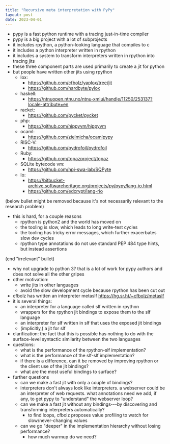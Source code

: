 ```yaml
---
title: "Recursive meta interpretation with PyPy"
layout: post
date: 2023-04-01
---
```


* pypy is a fast python runtime with a tracing just-in-time compiler
* pypy is a big project with a lot of subprojects
* it includes rpython, a python-looking language that compiles to c
* it includes a python interpreter written in rpython
* it includes a system to transform interpreters written in rpython into
  tracing jits
* these three component parts are used primarily to create a jit
  for python
* but people have written other jits using rpython
  * lox:
    * https://github.com/cfbolz/yaplox/tree/jit
    * https://github.com/hardbyte/pylox
  * haskell:
    * https://ntnuopen.ntnu.no/ntnu-xmlui/handle/11250/253137?locale-attribute=en
  * racket:
    * https://github.com/pycket/pycket
  * php:
    * https://github.com/hippyvm/hippyvm
  * ocaml:
    * https://github.com/zielmicha/ocamlpypy
  * RISC-V:
    * https://github.com/pydrofoil/pydrofoil
  * Ruby:
    * https://github.com/topazproject/topaz
  * SQLite bytecode vm:
    * https://github.com/hpi-swa-lab/SQPyte
  * Io:
    * https://bitbucket-archive.softwareheritage.org/projects/py/pypy/lang-io.html
    * https://github.com/edcrypt/lang-rio

(below bullet might be removed because it's not necessarily relevant to the
research problem)

* this is hard, for a couple reasons
  * rpython is python2 and the world has moved on
  * the tooling is slow, which leads to long write-test cycles
  * the tooling has tricky error messages, which further exacerbates slow dev
    cycles
  * rpython type annotations do not use standard PEP 484 type hints, but
    instead assertions

(end "irrelevant" bullet)

* why not upgrade to python 3? that is a lot of work for pypy authors and does
  not solve all the other gripes
* other motivation:
  * write jits in other languages
  * avoid the slow development cycle because rpython has been cut out
* cfbolz has written an interpreter metaslf https://hg.sr.ht/~cfbolz/metaslf
* it is several things:
  * an interpreter for a language called slf written in rpython
  * wrappers for the rpython jit bindings to expose them to the slf language
  * an interpreter for slf written in slf that uses the exposed jit bindings
  * (implicitly,) a jit for slf
* clarification: the fact that this is possible has nothing to do with the
  surface-level syntactic similarity between the two languages
* questions:
  * what is the performance of the rpython-slf implementation?
  * what is the performance of the slf-slf implementation?
  * if there is a difference, can it be removed by improving rpython or the
    client use of the jit bindings?
  * what are the most useful bindings to surface?
* further questions
  * can we make a fast jit with only a couple of bindings?
  * interpreters don't always look like interpreters. a webserver could be an
    interpreter of web requests. what annotations need we add, if any, to get
    pypy to "understand" the webserver loop?
  * can we make a fast jit without any bindings---by discovering and
    transforming interpreters automatically?
    * to find loops, cfbolz proposes value profiling to watch for
      slow/never-changing values
  * can we go "deeper" in the implementation hierarchy without losing
    performance?
    * how much warmup do we need?
